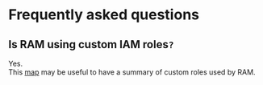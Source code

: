 # Frequently asked questions

## Is RAM using custom IAM roles`?`

Yes.  
This [map](https://www.mindmeister.com/149967) may be useful to have a summary of custom roles used by RAM.
